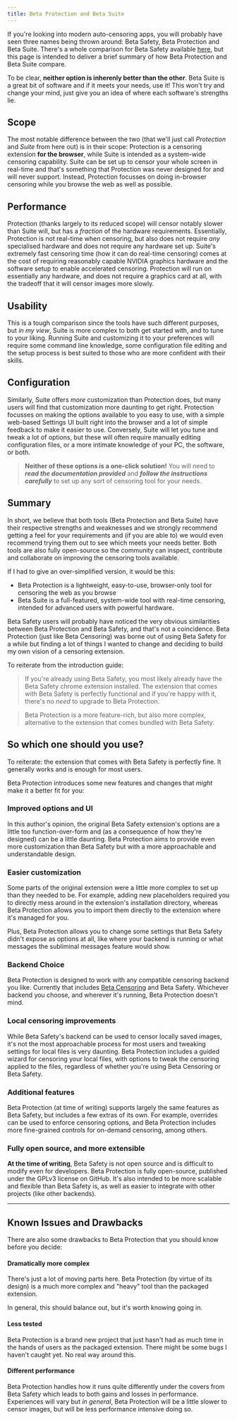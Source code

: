 ```yaml
---
title: Beta Protection and Beta Suite
---
```


If you're looking into modern auto-censoring apps, you will probably have seen three names being thrown around: Beta Safety, Beta Protection and Beta Suite. There's a whole comparison for Beta Safety available [here](./beta-safety.md), but this page is intended to deliver a brief summary of how Beta Protection and Beta Suite compare.

To be clear, **neither option is inherenly better than the other**. Beta Suite is a great bit of software and if it meets your needs, use it! This won't try and change your mind, just give you an idea of where each software's strengths lie.

## Scope

The most notable difference between the two (that we'll just call *Protection* and *Suite* from here out) is in their scope: Protection is a censoring extension **for the browser**, while Suite is intended as a system-wide censoring capability. Suite can be set up to censor your whole screen in real-time and that's something that Protection was never designed for and will never support. Instead, Protection focusses on doing in-browser censoring while you browse the web as well as possible.

## Performance

Protection (thanks largely to its reduced scope) will censor notably slower than Suite will, but has a *fraction* of the hardware requirements. Essentially, Protection is not real-time when censoring, but also does not require *any* specialised hardware and does not require any hardware set up. Suite's extremely fast censoring time (how it can do real-time censoring) comes at the cost of requiring reasonably capable NVIDIA graphics hardware and the software setup to enable accelerated censoring. Protection will run on essentially any hardware, and does not require a graphics card at all, with the tradeoff that it will censor images more slowly.

## Usability

This is a tough comparison since the tools have such different purposes, but *in my view*, Suite is more complex to both get started with, and to tune to your liking. Running Suite and customizing it to your preferences will require some command line knowledge, some configuration file editing and the setup process is best suited to those who are more confident with their skills.

## Configuration

Similarly, Suite offers *more* customization than Protection does, but many users will find that customization more daunting to get right. Protection focusses on making the options available to you easy to use, with a simple web-based Settings UI built right into the browser and a lot of simple feedback to make it easier to use. Conversely, Suite will let you tune and tweak a lot of options, but these will often require manually editing configuration files, or a more intimate knowledge of your PC, the software, or both.

> **Neither of these options is a one-click solution!** You will need to ***read the documentation provided*** and ***follow the instructions carefully*** to set up any sort of censoring tool for your needs.

## Summary

In short, we believe that both tools (Beta Protection and Beta Suite) have their respective strengths and weaknesses and we strongly recommend getting a feel for your requirements and (if you are able to) we would even recommend trying them out to see which meets your needs better. Both tools are also fully open-source so the community can inspect, contribute and collaborate on improving the censoring tools available.

If I had to give an over-simplified version, it would be this:

- Beta Protection is a lightweight, easy-to-use, browser-only tool for censoring the web as you browse
- Beta Suite is a full-featured, system-wide tool with real-time censoring, intended for advanced users with powerful hardware.


Beta Safety users will probably have noticed the very obvious similarities between Beta Protection and Beta Safety, and that's not a coincidence. Beta Protection (just like Beta Censoring) was borne out of using Beta Safety for a while but finding a lot of things I wanted to change and deciding to build my own vision of a censoring extension.

To reiterate from the introduction guide: 

> If you're already using Beta Safety, you most likely already have the Beta Safety chrome extension installed. The extension that comes with Beta Safety is perfectly functional and if you're happy with it, there's no _need_ to upgrade to Beta Protection.

> Beta Protection is a more feature-rich, but also more complex, alternative to the extension that comes bundled with Beta Safety.


## So which one should you use?

To reiterate: the extension that comes with Beta Safety is perfectly fine. It generally works and is enough for most users.

Beta Protection introduces some new features and changes that _might_ make it a better fit for you:

### Improved options and UI

In this author's opinion, the original Beta Safety extension's options are a little too function-over-form and (as a consequence of how they're designed) can be a little daunting. Beta Protection aims to provide even more customization than Beta Safety but with a more approachable and understandable design.

### Easier customization

Some parts of the original extension were a little more complex to set up than they needed to be. For example, adding new placeholders required you to directly mess around in the extension's installation directory, whereas Beta Protection allows you to import them directly to the extension where it's managed for you.

Plus, Beta Protection allows you to change some settings that Beta Safety didn't expose as options at all, like where your backend is running or what messages the subliminal messages feature would show.

### Backend Choice

Beta Protection is designed to work with any compatible censoring backend you like. Currently that includes [Beta Censoring](https://silveredgold.github.io/beta-censoring/) and Beta Safety. Whichever backend you choose, and wherever it's running, Beta Protection doesn't mind.

### Local censoring improvements

While Beta Safety's backend can be used to censor locally saved images, it's not the most approachable process for most users and tweaking settings for local files is very daunting. Beta Protection includes a guided wizard for censoring your local files, with options to tweak the censoring applied to the files, regardless of whether you're using Beta Censoring or Beta Safety.

### Additional features

Beta Protection (at time of writing) supports largely the same features as Beta Safety, but includes a few extras of its own. For example, overrides can be used to enforce censoring options, and Beta Protection includes more fine-grained controls for on-demand censoring, among others.

### Fully open source, and more extensible

**At the time of writing**, Beta Safety is not open source and is difficult to modify even for developers. Beta Protection is fully open-source, published under the GPLv3 license on GitHub. It's also intended to be more scalable and flexible than Beta Safety is, as well as easier to integrate with other projects (like other backends).

---

## Known Issues and Drawbacks

There are also some drawbacks to Beta Protection that you should know before you decide:

#### Dramatically more complex

There's just a lot of moving parts here. Beta Protection (by virtue of its design) is a much more complex and "heavy" tool than the packaged extension.

In general, this should balance out, but it's worth knowing going in.

#### Less tested

Beta Protection is a brand new project that just hasn't had as much time in the hands of users as the packaged extension. There might be some bugs I haven't caught yet. No real way around this.

#### Different performance

Beta Protection handles how it runs quite differently under the covers from Beta Safety which leads to both gains and losses in performance. Experiences will vary but _in general_, Beta Protection will be a little slower to censor images, but will be less performance intensive doing so.


